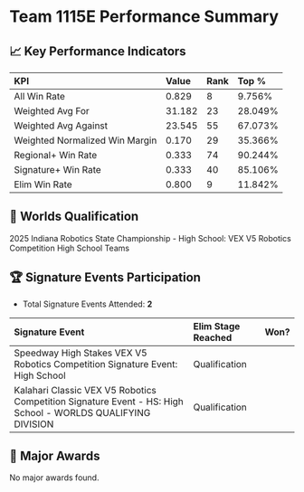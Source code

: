 # Team 1115E Performance Summary

## 📈 Key Performance Indicators
| KPI | Value | Rank | Top % |
|:---|:---|:---|:---|
| All Win Rate | 0.829 | 8 | 9.756% |
| Weighted Avg For | 31.182 | 23 | 28.049% |
| Weighted Avg Against | 23.545 | 55 | 67.073% |
| Weighted Normalized Win Margin | 0.170 | 29 | 35.366% |
| Regional+ Win Rate | 0.333 | 74 | 90.244% |
| Signature+ Win Rate | 0.333 | 40 | 85.106% |
| Elim Win Rate | 0.800 | 9 | 11.842% |


## 🎯 Worlds Qualification
2025 Indiana Robotics State Championship - High School: VEX V5 Robotics Competition High School Teams

## 🏆 Signature Events Participation
- Total Signature Events Attended: **2**

| Signature Event | Elim Stage Reached | Won? |
|:----------------|:-------------------|:----|
| Speedway High Stakes VEX V5 Robotics Competition Signature Event: High School | Qualification |  |
| Kalahari Classic VEX V5 Robotics Competition Signature Event - HS: High School - WORLDS QUALIFYING DIVISION | Qualification |  |


## 🥇 Major Awards
No major awards found.
